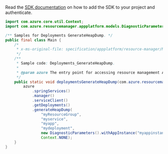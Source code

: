Read the [SDK documentation](https://github.com/Azure/azure-sdk-for-java/blob/azure-resourcemanager_2.15.0/sdk/resourcemanager/azure-resourcemanager/README.md) on how to add the SDK to your project and authenticate.

```java
import com.azure.core.util.Context;
import com.azure.resourcemanager.appplatform.models.DiagnosticParameters;

/** Samples for Deployments GenerateHeapDump. */
public final class Main {
    /*
     * x-ms-original-file: specification/appplatform/resource-manager/Microsoft.AppPlatform/stable/2022-04-01/examples/Deployments_GenerateHeapDump.json
     */
    /**
     * Sample code: Deployments_GenerateHeapDump.
     *
     * @param azure The entry point for accessing resource management APIs in Azure.
     */
    public static void deploymentsGenerateHeapDump(com.azure.resourcemanager.AzureResourceManager azure) {
        azure
            .springServices()
            .manager()
            .serviceClient()
            .getDeployments()
            .generateHeapDump(
                "myResourceGroup",
                "myservice",
                "myapp",
                "mydeployment",
                new DiagnosticParameters().withAppInstance("myappinstance").withFilePath("/byos/diagnose"),
                Context.NONE);
    }
}
```
